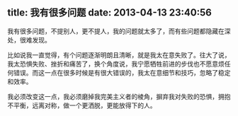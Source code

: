 title: 我有很多问题
date: 2013-04-13 23:40:56
---

我有很多问题，不提别人，更不提人，我的问题就太多了，而有些问题都隐藏在深处，很难发现。

比如说我一直觉得，有个问题逐渐明朗且清晰，就是我太在意失败了。往大了说，我太恐惧失败、挫折和痛苦了，换个角度说，我宁愿牺牲前进的步伐也不愿意烦任何错误。而这一点在很多时候是有很大错误的，我太在意细节和技巧，忽略了稳定和效率。

我必须改变这一点，我必须磨掉我完美主义者的棱角，摒弃我对失败的恐惧，拥抱不平衡，远离对称，做一个更洒脱，更能放得下的人。